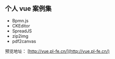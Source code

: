 ## 个人 vue 案例集

- Bpmn.js
- CKEditor
- SpreadJS
- zip2img
- pdf2canvas

预览地址： [http://vue.pl-fe.cn/](http://vue.pl-fe.cn/)
